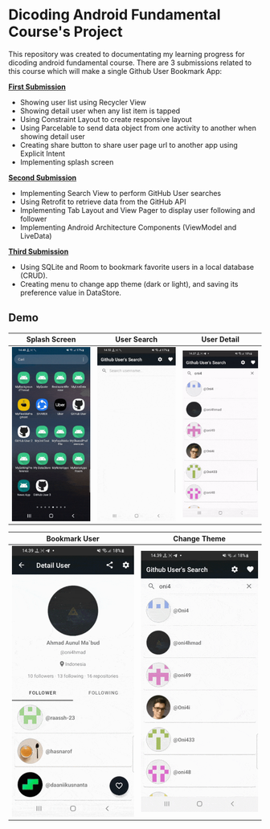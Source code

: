 # Dicoding Android Fundamental Course's Project

This repository was created to documentating my learning progress for dicoding android fundamental course. There are 3 submissions related to this course which will make a single Github User Bookmark App:

[**First Submission**](/MySubmission1/)

* Showing user list using Recycler View
* Showing detail user when any list item is tapped
* Using Constraint Layout to create responsive layout
* Using Parcelable to send data object from one activity to another when showing detail user
* Creating share button to share user page url to another app using Explicit Intent
* Implementing splash screen

[**Second Submission**](/MySubmission2/)

* Implementing Search View to perform GitHub User searches
* Using Retrofit to retrieve data from the GitHub API
* Implementing Tab Layout and View Pager to display user following and follower
* Implementing Android Architecture Components (ViewModel and LiveData)

[**Third Submission**](/MySubmission3/)

* Using SQLite and Room to bookmark favorite users in a local database (CRUD).
* Creating menu to change app theme (dark or light), and saving its preference value in DataStore.

## Demo

|Splash Screen|User Search|User Detail|
|--|--|--|
|![](.misc/gif/splash%20screen.gif?raw=true)|![](.misc/gif/user%20search_1.gif?raw=true)|![](.misc/gif/user%20detial.gif?raw=true)|

|Bookmark User|Change Theme|
|--|--|
|![](.misc/gif/favorite%20user.gif?raw=true)|![](.misc/gif/change%20theme.gif?raw=true)|